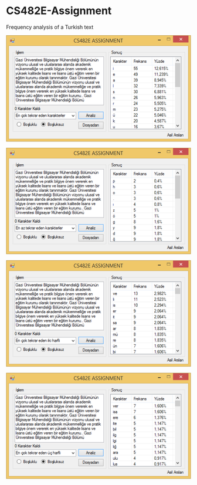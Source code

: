 # CS482E-Assignment
Frequency analysis of a Turkish text

![Alt text](https://raw.githubusercontent.com/asilarslan/CS482E-Assignment/ss/CS482E/ss/1.png "CS482E-Assignment")

![Alt text](https://raw.githubusercontent.com/asilarslan/CS482E-Assignment/ss/CS482E/ss/2.png "CS482E-Assignment")

![Alt text](https://raw.githubusercontent.com/asilarslan/CS482E-Assignment/ss/CS482E/ss/3.png "CS482E-Assignment")

![Alt text](https://raw.githubusercontent.com/asilarslan/CS482E-Assignment/ss/CS482E/ss/4.png "CS482E-Assignment")
